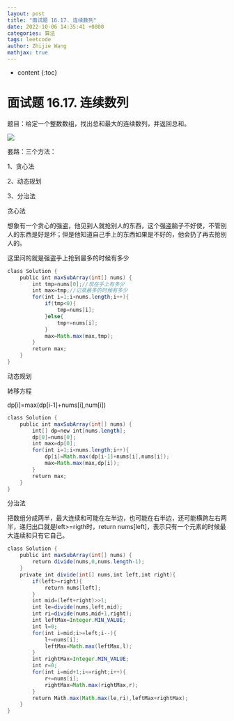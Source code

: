 ```yaml
---
layout: post
title: "面试题 16.17. 连续数列"
date: 2022-10-06 14:35:41 +0800
categories: 算法
tags: leetcode
author: Zhijie Wang
mathjax: true
---
```


* content
{:toc}
# 面试题 16.17. 连续数列

题目：给定一个整数数组，找出总和最大的连续数列，并返回总和。



![](../images/youdaonote-images/WEBRESOURCE05fd0d98d5d1f4471eed2e3158bee9a8.png)

套路：三个方法：

1、贪心法

2、动态规划

3、分治法



贪心法

想象有一个贪心的强盗，他见到人就抢别人的东西，这个强盗脑子不好使，不管别人的东西是好是坏；但是他知道自己手上的东西如果是不好的，他会扔了再去抢别人的。

这里问的就是强盗手上抢到最多的时候有多少

```java
class Solution {
    public int maxSubArray(int[] nums) {
        int tmp=nums[0];//现在手上有多少
        int max=tmp;//记录最多的时候有多少
        for(int i=1;i<nums.length;i++){
            if(tmp<0){
                tmp=nums[i];
            }else{
                tmp+=nums[i];
            }
            max=Math.max(max,tmp);
        }
        return max;
    }
}
```

动态规划

转移方程

dp[i]=max(dp[i-1]+nums[i],num[i])

```java
class Solution {
    public int maxSubArray(int[] nums) {
        int[] dp=new int[nums.length];
        dp[0]=nums[0];
        int max=dp[0];
        for(int i=1;i<nums.length;i++){
            dp[i]=Math.max(dp[i-1]+nums[i],nums[i]);
            max=Math.max(max,dp[i]);
        }
        return max;
    }
}
```

分治法

把数组分成两半，最大连续和可能在左半边，也可能在右半边，还可能横跨左右两半，递归出口就是left>=rigth时，return nums[left]，表示只有一个元素的时候最大连续和只有它自己。

```java
class Solution {
    public int maxSubArray(int[] nums) {
        return divide(nums,0,nums.length-1);
    }
    private int divide(int[] nums,int left,int right){
        if(left>=right){
            return nums[left];
        }
        int mid=(left+right)>>1;
        int le=divide(nums,left,mid);
        int ri=divide(nums,mid+1,right);
        int leftMax=Integer.MIN_VALUE;
        int l=0;
        for(int i=mid;i>=left;i--){
            l+=nums[i];
            leftMax=Math.max(leftMax,l);
        }
        int rightMax=Integer.MIN_VALUE;
        int r=0;
        for(int i=mid+1;i<=right;i++){
            r+=nums[i];
            rightMax=Math.max(rightMax,r);
        }
        return Math.max(Math.max(le,ri),leftMax+rightMax);
    }
}
```

